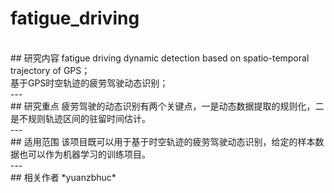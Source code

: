 # fatigue_driving
</br>
## 研究内容
fatigue driving dynamic detection based on spatio-temporal trajectory of GPS；</br>基于GPS时空轨迹的疲劳驾驶动态识别；  
</br>
---
</br>
## 研究重点
疲劳驾驶的动态识别有两个关键点，一是动态数据提取的规则化，二是不规则轨迹区间的驻留时间估计。  
</br>
--- 
</br>
## 适用范围
该项目既可以用于基于时空轨迹的疲劳驾驶动态识别，给定的样本数据也可以作为机器学习的训练项目。
</br>
---
</br>
## 相关作者
*yuanzbhuc*


